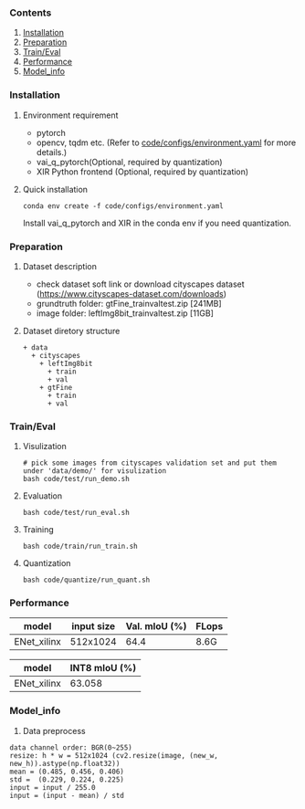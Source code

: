 ### Contents
1. [Installation](#installation)
2. [Preparation](#preparation)
3. [Train/Eval](#traineval)
4. [Performance](#performance)
5. [Model_info](#model_info)

### Installation

1. Environment requirement
    - pytorch
    - opencv, tqdm etc. (Refer to [code/configs/environment.yaml](code/configs/environment.yaml) for more details.)
    - vai_q_pytorch(Optional, required by quantization)
    - XIR Python frontend (Optional, required by quantization)

2. Quick installation
   ```shell
   conda env create -f code/configs/environment.yaml
   ```
   Install vai_q_pytorch and XIR in the conda env if you need quantization.
   

### Preparation

1. Dataset description

    - check dataset soft link or download cityscapes dataset (https://www.cityscapes-dataset.com/downloads)
    - grundtruth folder: gtFine_trainvaltest.zip [241MB]
    - image folder: leftImg8bit_trainvaltest.zip [11GB]

2. Dataset diretory structure
   ```
   + data
     + cityscapes
       + leftImg8bit
         + train
         + val
       + gtFine
         + train
         + val
    ```

### Train/Eval
1. Visulization
    ```shell
    # pick some images from cityscapes validation set and put them under 'data/demo/' for visulization
    bash code/test/run_demo.sh
    ```
2. Evaluation
    ```shell
    bash code/test/run_eval.sh
    ```
3. Training
    ```shell
    bash code/train/run_train.sh
    ```
4. Quantization
    ```shell
    bash code/quantize/run_quant.sh
    ```

### Performance

| model | input size | Val. mIoU (%)| FLops |
|-------|------------|--------------|-------|
| ENet_xilinx| 512x1024 | 64.4 | 8.6G |


| model | INT8 mIoU (%) |
|-------|---------------|
| ENet_xilinx | 63.058 |


### Model_info

1. Data preprocess
  ```
  data channel order: BGR(0~255)                  
  resize: h * w = 512x1024 (cv2.resize(image, (new_w, new_h)).astype(np.float32))
  mean = (0.485, 0.456, 0.406)
  std =  (0.229, 0.224, 0.225)
  input = input / 255.0
  input = (input - mean) / std
  ``` 
